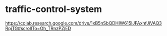 # traffic-control-system

https://colab.research.google.com/drive/1xB5nSbQDHIW615lJFAxhfJiVAQ3RpjTG#scrollTo=Oh_TRnzPZjED
